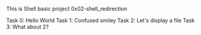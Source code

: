 This is Shell basic project 0x02-shell_redirection

Task 0: Hello World
Task 1: Confused smiley
Task 2: Let's display a file
Task 3: What about 2?
